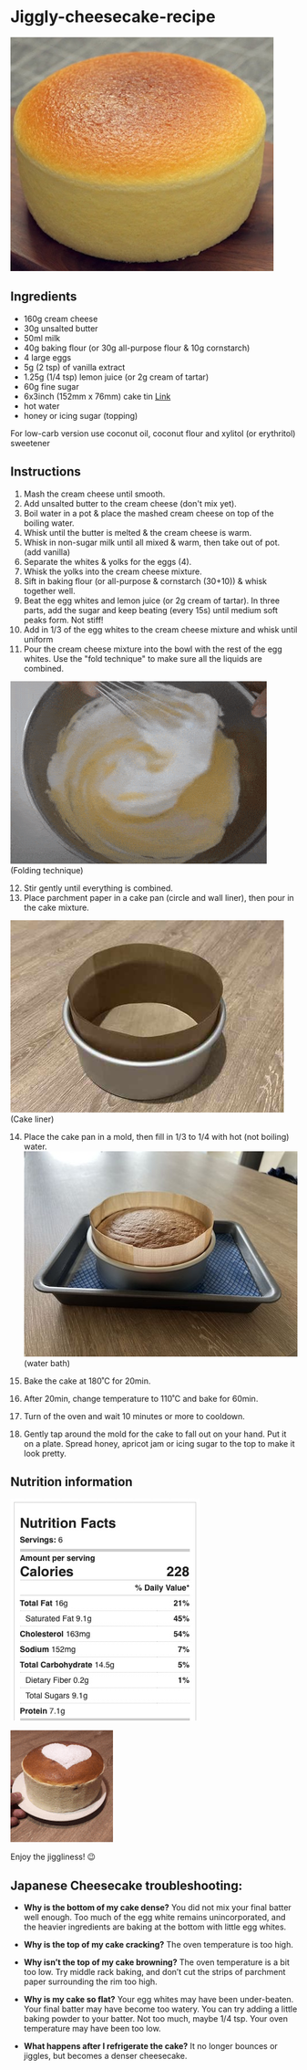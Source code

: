 # Jiggly-cheesecake-recipe
![Alt text](japaneese_cheese.jpg?raw=true "Title")

## Ingredients

- 160g cream cheese
- 30g unsalted butter
- 50ml milk
- 40g baking flour (or 30g all-purpose flour & 10g cornstarch)
- 4 large eggs
- 5g (2 tsp) of vanilla extract
- 1.25g (1/4 tsp) lemon juice (or 2g cream of tartar)
- 60g fine sugar
- 6x3inch (152mm x 76mm) cake tin [Link](https://www.amazon.co.uk/gp/product/B008AB8KIK)
- hot water
- honey or icing sugar (topping)

For low-carb version use coconut oil, coconut flour and xylitol (or erythritol) sweetener

## Instructions

1. Mash the cream cheese until smooth.
2. Add unsalted butter to the cream cheese (don't mix yet).
3. Boil water in a pot & place the mashed cream cheese on top of the boiling water. 
4. Whisk until the butter is melted & the cream cheese is warm.
5. Whisk in non-sugar milk until all mixed & warm, then take out of pot. (add vanilla)
6. Separate the whites & yolks for the eggs (4).
7. Whisk the yolks into the cream cheese mixture.
8. Sift in baking flour (or all-purpose & cornstarch (30+10)) & whisk together well.
9. Beat the egg whites and lemon juice (or 2g cream of tartar). In three parts, add the sugar and keep beating (every 15s) until medium soft peaks form. Not stiff!
10. Add in 1/3 of the egg whites to the cream cheese mixture and whisk until uniform
11. Pour the cream cheese mixture into the bowl with the rest of the egg whites. Use the "fold technique" to make sure all the liquids are combined.

![Alt text](folding.gif?raw=true "Title")
(Folding technique)

12. Stir gently until everything is combined.
13. Place parchment paper in a cake pan (circle and wall liner), then pour in the cake mixture.

![Alt text](cake_liner.jpg?raw=true "Title")
(Cake liner)

14. Place the cake pan in a mold, then fill in 1/3 to 1/4 with hot (not boiling) water.
![Alt text](water_bath.jpg?raw=true "Title")
(water bath)

15. Bake the cake at 180˚C for 20min.
16. After 20min, change temperature to 110˚C and bake for 60min.
17. Turn of the oven and wait 10 minutes or more to cooldown.
18. Gently tap around the mold for the cake to fall out on your hand. Put it on a plate. Spread honey, apricot jam or icing sugar to the top to make it look pretty.


## Nutrition information

![Alt text](nutrition_facts.jpg?raw=true "Title")



![Alt text](jiggly_gif.gif?raw=true "Title")


Enjoy the jiggliness! 😉


## Japanese Cheesecake troubleshooting:

- **Why is the bottom of my cake dense?** You did not mix your final batter well enough. Too much of the egg white remains unincorporated, and the heavier ingredients are baking at the bottom with little egg whites.

- **Why is the top of my cake cracking?** The oven temperature is too high.

- **Why isn’t the top of my cake browning?** The oven temperature is a bit too low. Try middle rack baking, and don’t cut the strips of parchment paper surrounding the rim too high.

- **Why is my cake so flat?** Your egg whites may have been under-beaten. Your final batter may have become too watery. You can try adding a little baking powder to your batter. Not too much, maybe 1/4 tsp. Your oven temperature may have been too low.

- **What happens after I refrigerate the cake?** It no longer bounces or jiggles, but becomes a denser cheesecake.

